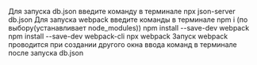 Для запуска db.json введите команду в терминале npx json-server db.json
Для запуска webpack введите команды в терминале 
npm i (по выбору(устанавливает node_modules))
npm install --save-dev webpack
npm install --save-dev webpack-cli
npx webpack
Запуск webpack проводится при создании другого окна ввода команд в терминале после запуска db.json
